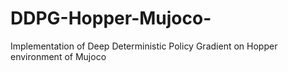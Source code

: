 # DDPG-Hopper-Mujoco-
Implementation of Deep Deterministic Policy Gradient on Hopper environment of Mujoco
